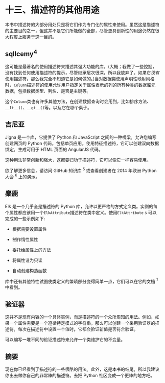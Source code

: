 # 十三、描述符的其他用途

本书中描述符的大部分用处只是将它们作为专门化的属性来使用。虽然这是描述符的主要目的之一，但这并不是它们所能做的全部，尽管更具创新性的用途仍然在很大程度上服务于这一目的。

## sqllcemy<sup>4</sup>

这可能是最著名的使用描述符来描述其强大功能的库。(大概；我做了一些挖掘，没有找到任何使用描述符的提示，尽管继承层次很深，所以我放弃了。如果它*没有*使用描述符，那么我完全不知道它是如何做的。)当对数据类使用声明性映射风格时，`Column`描述符的使用允许用户指定关于属性表示的列的所有种类的数据库元数据，包括数据类型、列名、是否是主键等。

这个`Column`类也有许多其他方法，在创建数据查询时会用到，比如排序方法、`__lt__()`、`__gt__()`等。以及它在哪个桌子。

## 吉尼亚

Jigna 是一个库，它提供了 Python 和 JavaScript 之间的一种桥梁，允许您编写创建网页的 Python 代码，包括单页应用。使用特征描述符，它可以创建双向数据绑定，生成可用于 HTML 页面的 AngularJS 代码。

这种用法非常创新和强大，这都要归功于描述符，它可以像它一样容易使用。

欲了解更多信息，请访问 GitHub 知识库 <sup>5</sup> 或查看创建者在 2014 年欧洲 Python 大会 <sup>6</sup> 上的演示。

## 麋鹿

Elk 是一个几乎全是描述符的 Python 库，允许以更严格的方式定义类。实例的每个属性都应该用一个`ElkAttribute`描述符在类中定义。使用`ElkAttribute` s 可以完成的一些示例如下:

*   根据需要设置属性

*   制作惰性属性

*   委托给属性上的方法

*   将属性设为只读

*   自动创建构造函数

库中还有其他特性试图使类定义的繁琐部分变得简单一点，它们可以在它的文档 <sup>7</sup> 中看到。

## 验证器

这并不是现有内容的一个具体实例，而是描述符的一个众所周知的用法。例如，如果一个属性需要是一个遵循特定模式的字符串，那么可以创建一个采用验证器的描述符，每次在描述符中设置一个值时，它都会验证新值是否符合验证。

可以编写一堆不同的验证描述符来允许一个类维护它的不变量。

## 摘要

现在你已经看到了描述符的一些很酷的用法。此外，这是本书的结尾，所以我建议你出去做你自己的非常棒的描述符。去把 Python 社区变成一个更棒的地方吧。